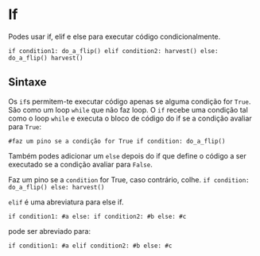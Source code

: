 # If
Podes usar if, elif e else para executar código condicionalmente.

`if condition1:
	do_a_flip()
elif condition2:
	harvest()
else:
	do_a_flip()
	harvest()`

## Sintaxe
Os `if`s permitem-te executar código apenas se alguma condição for `True`. São como um loop `while` que não faz loop.
O `if` recebe uma condição tal como o loop `while` e executa o bloco de código do if se a condição avaliar para `True`:

`#faz um pino se a condição for True
if condition:
	do_a_flip()`

Também podes adicionar um `else` depois do if que define o código a ser executado se a condição avaliar para `False`.

Faz um pino se a `condition` for True, caso contrário, colhe.
`if condition:
	do_a_flip()
else:
	harvest()`

`elif` é uma abreviatura para else if.

`if condition1:
	#a
else:
	if condition2:
		#b
	else:
		#c`

pode ser abreviado para:

`if condition1:
	#a
elif condition2:
	#b
else:
	#c`
